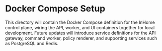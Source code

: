 # Docker Compose Setup

This directory will contain the Docker Compose definition for the InHome control plane, wiring the API, worker, and UI containers together for local development. Future updates will introduce service definitions for the API gateway, command worker, policy renderer, and supporting services such as PostgreSQL and Redis.
